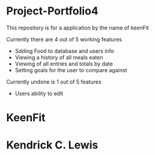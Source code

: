 # Project-Portfolio4
This repository is for a application by the name of keenFit 

Currently there are 4 out of 5 working features 
- Sdding Food to database and users info
- Viewing a history of all meals eaten 
- Viewing of all entries and totals by date 
- Setting goals for the user to compare against

Currently undone is 1 out of 5 features 
- Users ability to edit 

# KeenFit
# Kendrick C. Lewis
